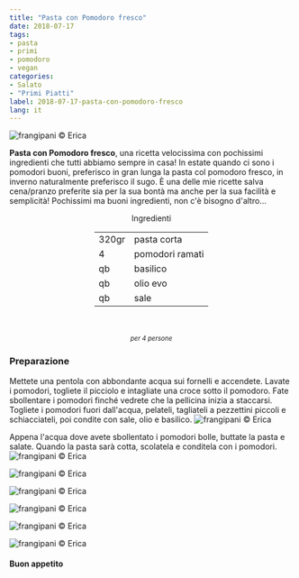 ```yaml
---
title: "Pasta con Pomodoro fresco"
date: 2018-07-17
tags:
- pasta
- primi
- pomodoro
- vegan
categories:
- Salato
- "Primi Piatti"
label: 2018-07-17-pasta-con-pomodoro-fresco
lang: it
---
```

![](header.jpg "frangipani © Erica")

**Pasta con Pomodoro fresco**, una ricetta velocissima con pochissimi ingredienti che tutti abbiamo sempre in casa! In estate quando ci sono i pomodori buoni, preferisco in gran lunga la pasta col pomodoro fresco, in inverno naturalmente preferisco il sugo. È una delle mie ricette salva cena/pranzo preferite sia per la sua bontà ma anche per la sua facilità e semplicità! Pochissimi ma buoni ingredienti, non c'è bisogno d'altro... 

<div id="wrapper" style="text-align: center">
  <div id="yourdiv" style="display: inline-block;">
    <div class="ingredients" itemscope itemtype="http://schema.org/Recipe">
      <span itemprop="name" style="display:none;">Pasta con Pomodoro fresco</span>
      <span itemprop="recipeCategory" style="display:none;">Salato</span>
      <img itemprop="image" style="display:none;" class="ignore-gallery-item" src="header.jpeg"/>
      <span itemprop="author" style="display:none;">Erica Raiano</span>
      <span itemprop="description" style="display:none;">Pasta con Pomodoro fresco, una ricetta velocissima con pochissimi ingredienti che tutti abbiamo sempre in casa!</span>
      <div class="ingredients-title">Ingredienti</div>
      <table>
        <tbody>
          </tr>
          <tr itemprop="recipeIngredient">
            <td>320gr</td>
            <td>pasta corta</td>
          </tr>
          <tr itemprop="recipeIngredient">
            <td>4</td>
            <td>pomodori ramati</td>
          </tr>
          <tr itemprop="recipeIngredient">
            <td>qb</td>
            <td>basilico</td>
          </tr>
          <tr itemprop="recipeIngredient">
            <td>qb</td>
            <td>olio evo</td>
          </tr>
          <tr itemprop="recipeIngredient">
            <td>qb</td>
            <td>sale</td>
          </tr>
        </tbody>
      </table>
      <br></br>
      <i class="pull-right" style="font-size: 80%;">per 4 persone</i>
    </div>
  </div>
</div>


<h3>
  <font color="grey">
    <i class="fa-solid fa-gears"></i>
  </font> Preparazione
</h3>

Mettete una pentola con abbondante acqua sui fornelli e accendete. Lavate i pomodori, togliete il picciolo e intagliate una croce sotto il pomodoro. Fate sbollentare i pomodori finché vedrete che la pellicina inizia a staccarsi. Togliete i pomodori fuori dall'acqua, pelateli, tagliateli a pezzettini piccoli e schiacciateli, poi condite con sale, olio e basilico.
![](pomodoro.jpg "frangipani © Erica")

Appena l'acqua dove avete sbollentato i pomodori bolle, buttate la pasta e salate. Quando la pasta sarà cotta, scolatela e conditela con i pomodori.
![](risultato1.jpg "frangipani © Erica")

![](risultato2.jpg "frangipani © Erica")

![](risultato3.jpg "frangipani © Erica")

![](risultato4.jpg "frangipani © Erica")

![](risultato5.jpg "frangipani © Erica")

![](risultato6.jpg "frangipani © Erica")

<h4>Buon appetito
  <font color="red">
    <i class="fa-regular fa-face-smile"></i>
  </font>
</h4>
